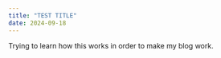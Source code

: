 ```yaml
---
title: "TEST TITLE"
date: 2024-09-18
---
```

Trying to learn how this works in order to make my blog work. 
